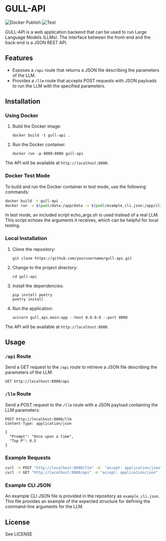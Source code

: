 # GULL-API

![Docker Publish](https://github.com/mdbecker/gull_api/actions/workflows/docker-publish.yml/badge.svg?event=release)
![Test](https://github.com/mdbecker/gull_api/actions/workflows/test.yml/badge.svg)


GULL-API is a web application backend that can be used to run Large Language Models (LLMs). The interface between the front-end and the back-end is a JSON REST API.

## Features

- Exposes a `/api` route that returns a JSON file describing the parameters of the LLM.
- Provides a `/llm` route that accepts POST requests with JSON payloads to run the LLM with the specified parameters.

## Installation

### Using Docker

1. Build the Docker image:

   ```
   docker build -t gull-api .
   ```

2. Run the Docker container:

   ```
   docker run -p 8000:8000 gull-api
   ```

The API will be available at `http://localhost:8000`.

### Docker Test Mode

To build and run the Docker container in test mode, use the following commands:

```bash
docker build -t gull-api .
docker run -v $(pwd)/data:/app/data -v $(pwd)/example_cli.json:/app/cli.json -p 8000:8000 gull-api
```

In test mode, an included script echo_args.sh is used instead of a real LLM. This script echoes the arguments it receives, which can be helpful for local testing.


### Local Installation

1. Clone the repository:

   ```
   git clone https://github.com/yourusername/gull-api.git
   ```

2. Change to the project directory:

   ```
   cd gull-api
   ```

3. Install the dependencies:

   ```
   pip install poetry
   poetry install
   ```

4. Run the application:

   ```
   uvicorn gull_api.main:app --host 0.0.0.0 --port 8000
   ```

The API will be available at `http://localhost:8000`.

## Usage

### `/api` Route

Send a GET request to the `/api` route to retrieve a JSON file describing the parameters of the LLM:

```
GET http://localhost:8000/api
```

### `/llm` Route

Send a POST request to the `/llm` route with a JSON payload containing the LLM parameters:

```
POST http://localhost:8000/llm
Content-Type: application/json

{
  "Prompt": "Once upon a time",
  "Top P": 0.5
}
```

### Example Requests

```bash
curl -X POST "http://localhost:8000/llm" -H  "accept: application/json" -H  "Content-Type: application/json" -d "{\"Instruct mode\":false, \"Maximum length\":256, \"Prompt\":\"Hello, world\", \"Stop sequences\":\"Goodbye, world\", \"Temperature\":0.7, \"Top P\":0.95}"
curl -X GET "http://localhost:8000/api" -H "accept: application/json" | python -mjson.tool
```

### Example CLI JSON

An example CLI JSON file is provided in the repository as `example_cli.json`. This file provides an example of the expected structure for defining the command-line arguments for the LLM.

## License

See LICENSE
